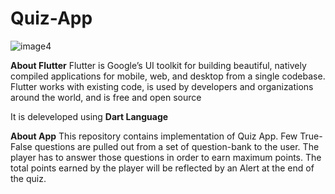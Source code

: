 # Quiz-App


![image4](https://user-images.githubusercontent.com/60261673/114467486-9dbc4e80-9c07-11eb-8e28-7d963d75cf1a.gif)

**About Flutter**
Flutter is Google’s UI toolkit for building beautiful, natively compiled applications for mobile, web, and desktop from a single codebase. Flutter works with existing code, is used by developers and organizations around the world, and is free and open source

It is deleveloped using **Dart Language**

**About App**
This repository contains implementation of Quiz App. Few True-False questions are pulled out from a set of question-bank to the user. The player has to answer those questions in order to earn maximum points. The total points earned by the player will be reflected by an Alert at the end of the quiz. 
